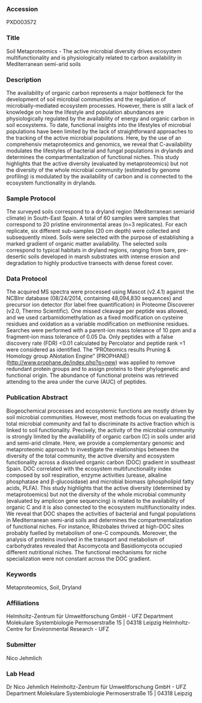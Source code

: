 ### Accession
PXD003572

### Title
Soil Metaproteomics -  The active microbial diversity drives ecosystem multifunctionality and is physiologically related to carbon availability in Mediterranean semi-arid soils

### Description
The availability of organic carbon represents a major bottleneck for the development of soil microbial communities and the regulation of microbially-mediated ecosystem processes. However, there is still a lack of knowledge on how the lifestyle and population abundances are physiologically regulated by the availability of energy and organic carbon in soil ecosystems. To date, functional insights into the lifestyles of microbial populations have been limited by the lack of straightforward approaches to the tracking of the active microbial populations. Here, by the use of an comprehensiv metaproteomics and genomics, we reveal that C-availability modulates the lifestyles of bacterial and fungal populations in drylands and determines the compartmentalization of functional niches. This study highlights that the active diversity (evaluated by metaproteomics) but not the diversity of the whole microbial community (estimated by genome profiling) is modulated by the availability of carbon and is connected to the ecosystem functionality in drylands.

### Sample Protocol
The surveyed soils correspond to a dryland region (Mediterranean semiarid climate) in South-East Spain. A total of 60 samples were samples that correspond to 20 pristine environmental areas (n=3 replicates). For each replicate, six different sub-samples (20 cm depth) were collected and subsequently mixed. Soils were selected with the purpose of establishing a marked gradient of organic matter availability. The selected soils correspond to typical habitats in dryland regions, ranging from bare, pre-desertic soils developed in marsh substrates with intense erosion and degradation to highly productive transects with dense forest cover.

### Data Protocol
The acquired MS spectra were processed using Mascot (v2.4.1) against the NCBInr database (08/24/2014, containing 48,094,830 sequences) and precursor ion detector (for label free quantification) in Proteome Discoverer (v2.0, Thermo Scientific). One missed cleavage per peptide was allowed, and we used carbamidomethylation as a fixed modification on cysteine residues and oxidation as a variable modification on methionine residues. Searches were performed with a parent-ion mass tolerance of 10 ppm and a fragment-ion mass tolerance of 0.05 Da. Only peptides with a false discovery rate (FDR) <0.01 calculated by Percolator and peptide rank =1 were considered as identified. The “PROteomics results Pruning & Homology group ANotation Engine” (PROPHANE) (http://www.prophane.de/index.php?p=new) was applied to remove redundant protein groups and to assign proteins to their phylogenetic and functional origin. The abundance of functional proteins was retrieved attending to the area under the curve (AUC) of peptides.

### Publication Abstract
Biogeochemical processes and ecosystemic functions are mostly driven by soil microbial communities. However, most methods focus on evaluating the total microbial community and fail to discriminate its active fraction which is linked to soil functionality. Precisely, the activity of the microbial community is strongly limited by the availability of organic carbon (C) in soils under arid and semi-arid climate. Here, we provide a complementary genomic and metaproteomic approach to investigate the relationships between the diversity of the total community, the active diversity and ecosystem functionality across a dissolved organic carbon (DOC) gradient in southeast Spain. DOC correlated with the ecosystem multifunctionality index composed by soil respiration, enzyme activities (urease, alkaline phosphatase and &#x3b2;-glucosidase) and microbial biomass (phospholipid fatty acids, PLFA). This study highlights that the active diversity (determined by metaprotoemics) but not the diversity of the whole microbial community (evaluated by amplicon gene sequencing) is related to the availability of organic C and it is also connected to the ecosystem multifunctionality index. We reveal that DOC shapes the activities of bacterial and fungal populations in Mediterranean semi-arid soils and determines the compartmentalization of functional niches. For instance, Rhizobales thrived at high-DOC sites probably fuelled by metabolism of one-C compounds. Moreover, the analysis of proteins involved in the transport and metabolism of carbohydrates revealed that Ascomycota and Basidiomycota occupied different nutritional niches. The functional mechanisms for niche specialization were not constant across the DOC gradient.

### Keywords
Metaproteomics, Soil, Dryland

### Affiliations
Helmholtz-Zentrum für Umweltforschung GmbH - UFZ Department Molekulare Systembiologie Permoserstraße 15 | 04318 Leipzig
Helmholtz-Centre for Environmental Research - UFZ

### Submitter
Nico Jehmlich

### Lab Head
Dr Nico Jehmlich
Helmholtz-Zentrum für Umweltforschung GmbH - UFZ Department Molekulare Systembiologie Permoserstraße 15 | 04318 Leipzig


